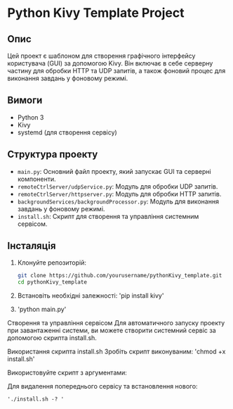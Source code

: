 # Python Kivy Template Project

## Опис
Цей проект є шаблоном для створення графічного інтерфейсу користувача (GUI) за допомогою Kivy. Він включає в себе серверну частину для обробки HTTP та UDP запитів, а також фоновий процес для виконання завдань у фоновому режимі.

## Вимоги
- Python 3
- Kivy
- systemd (для створення сервісу)

## Структура проекту
- `main.py`: Основний файл проекту, який запускає GUI та серверні компоненти.
- `remoteCtrlServer/udpService.py`: Модуль для обробки UDP запитів.
- `remoteCtrlServer/httpserver.py`: Модуль для обробки HTTP запитів.
- `backgroundServices/backgroundProcessor.py`: Модуль для виконання завдань у фоновому режимі.
- `install.sh`: Скрипт для створення та управління системним сервісом.

## Інсталяція
1. Клонуйте репозиторій:
   ```sh
   git clone https://github.com/yourusername/pythonKivy_template.git
   cd pythonKivy_template

2. Встановіть необхідні залежності:
    'pip install kivy'

3. 
    'python main.py'


Створення та управління сервісом
Для автоматичного запуску проекту при завантаженні системи, ви можете створити системний сервіс за допомогою скрипта install.sh.

Використання скрипта install.sh
Зробіть скрипт виконуваним:
    'chmod +x install.sh'

Використовуйте скрипт з аргументами:

Для видалення попереднього сервісу та встановлення нового:

    './install.sh -? '